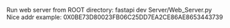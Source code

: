 Run web server from ROOT directory: fastapi dev Server/Web_Server.py
Nice addr example: 0X0BE73D80023FB06C25DD7EA2CE86AE8653443739